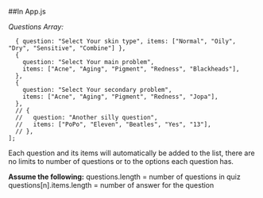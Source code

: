 ##In App.js

_Questions Array:_

```const questions = [
  { question: "Select Your skin type", items: ["Normal", "Oily", "Dry", "Sensitive", "Combine"] },
  {
    question: "Select Your main problem",
    items: ["Acne", "Aging", "Pigment", "Redness", "Blackheads"],
  },
  {
    question: "Select Your secondary problem",
    items: ["Acne", "Aging", "Pigment", "Redness", "Jopa"],
  },
  // {
  //   question: "Another silly question",
  //   items: ["PoPo", "Eleven", "Beatles", "Yes", "13"],
  // },
];
```

Each question and its items will automatically be added to the list, there are no limits to number of questions or to the options each question has.

**Assume the following:**
questions.length = number of questions in quiz
questions[n].items.length = number of answer for the question
